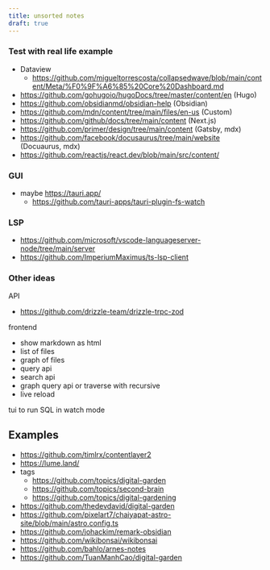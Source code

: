 ```yaml
---
title: unsorted notes
draft: true
---
```


### Test with real life example

- Dataview
  - https://github.com/migueltorrescosta/collapsedwave/blob/main/content/Meta/%F0%9F%A6%85%20Core%20Dashboard.md
- https://github.com/gohugoio/hugoDocs/tree/master/content/en (Hugo)
- https://github.com/obsidianmd/obsidian-help (Obsidian)
- https://github.com/mdn/content/tree/main/files/en-us (Custom)
- https://github.com/github/docs/tree/main/content (Next.js)
- https://github.com/primer/design/tree/main/content (Gatsby, mdx)
- https://github.com/facebook/docusaurus/tree/main/website (Docuaurus, mdx)
- https://github.com/reactjs/react.dev/blob/main/src/content/

### GUI

- maybe https://tauri.app/
  - https://github.com/tauri-apps/tauri-plugin-fs-watch

### LSP

- https://github.com/microsoft/vscode-languageserver-node/tree/main/server
- https://github.com/ImperiumMaximus/ts-lsp-client

### Other ideas

API

- https://github.com/drizzle-team/drizzle-trpc-zod

frontend

- show markdown as html
- list of files
- graph of files
- query api
- search api
- graph query api or traverse with recursive
- live reload

tui to run SQL in watch mode

## Examples

- https://github.com/timlrx/contentlayer2
- https://lume.land/
- tags
  - https://github.com/topics/digital-garden
  - https://github.com/topics/second-brain
  - https://github.com/topics/digital-gardening
- https://github.com/thedevdavid/digital-garden
- https://github.com/pixelart7/chaiyapat-astro-site/blob/main/astro.config.ts
- https://github.com/johackim/remark-obsidian
- https://github.com/wikibonsai/wikibonsai
- https://github.com/bahlo/arnes-notes
- https://github.com/TuanManhCao/digital-garden
